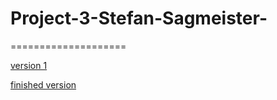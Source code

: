 # Project-3-Stefan-Sagmeister-
====================

[version 1](https://macaryan.github.io/Essay-website/essay.html)

[finished version](https://macaryan.github.io/Essay-website/index.html)